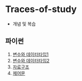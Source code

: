 # Traces-of-study   
- 개념 및 복습
## 파이썬
01. [변수와 데이터타입1](https://github.com/itavita08/Traces-of-study/blob/main/01_%EB%B3%80%EC%88%98%EC%99%80%20%EB%8D%B0%EC%9D%B4%ED%84%B0%ED%83%80%EC%9E%85_%EC%A0%95%EB%A6%AC.ipynb) 
2. [변수와 데이터타입2](https://github.com/itavita08/Traces-of-study/blob/main/%ED%8C%8C%EC%9D%B4%EC%8D%AC/01_%EB%B3%80%EC%88%98%EC%99%80%20%EB%8D%B0%EC%9D%B4%ED%84%B0%ED%83%80%EC%9E%85_%EC%A0%95%EB%A6%AC2.ipynb)
3. [자료구조](https://github.com/itavita08/Traces-of-study/blob/main/%ED%8C%8C%EC%9D%B4%EC%8D%AC/02_%EC%9E%90%EB%A3%8C%EA%B5%AC%EC%A1%B0_%EC%A0%95%EB%A6%AC.ipynb)
4. [제어문](https://github.com/itavita08/Traces-of-study/blob/main/%ED%8C%8C%EC%9D%B4%EC%8D%AC/03_%EC%A0%9C%EC%96%B4%EB%AC%B8_%EC%A0%95%EB%A6%AC.ipynb)
